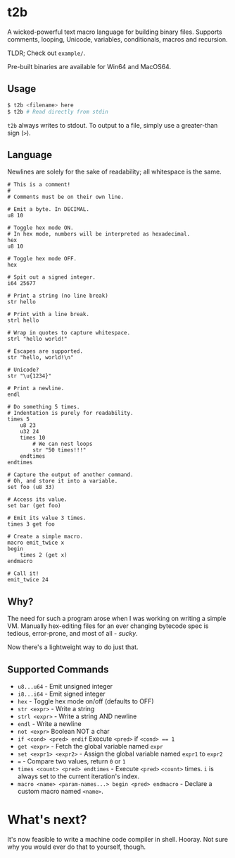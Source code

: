# t2b
A wicked-powerful text macro language for building binary files.
Supports comments, looping, Unicode, variables, conditionals, macros and recursion.

TLDR; Check out `example/`.

Pre-built binaries are available for Win64 and MacOS64.

## Usage
```bash
$ t2b <filename> here
$ t2b # Read directly from stdin
```

`t2b` always writes to stdout. To output to a file, simply use a greater-than sign (`>`).

## Language
Newlines are solely for the sake of readability; all whitespace is the same.

```t2b
# This is a comment!
#
# Comments must be on their own line.

# Emit a byte. In DECIMAL.
u8 10

# Toggle hex mode ON.
# In hex mode, numbers will be interpreted as hexadecimal.
hex
u8 10

# Toggle hex mode OFF.
hex

# Spit out a signed integer.
i64 25677

# Print a string (no line break)
str hello

# Print with a line break.
strl hello

# Wrap in quotes to capture whitespace.
strl "hello world!"

# Escapes are supported.
str "hello, world!\n"

# Unicode?
str "\u{1234}"

# Print a newline.
endl

# Do something 5 times.
# Indentation is purely for readability.
times 5
    u8 23
    u32 24
    times 10
        # We can nest loops
        str "50 times!!!"
    endtimes
endtimes

# Capture the output of another command.
# Oh, and store it into a variable.
set foo (u8 33)

# Access its value.
set bar (get foo)

# Emit its value 3 times.
times 3 get foo

# Create a simple macro.
macro emit_twice x
begin
    times 2 (get x)
endmacro

# Call it!
emit_twice 24
```

## Why?
The need for such a program arose when I was working on writing a simple VM.
Manually hex-editing files for an ever changing bytecode spec is tedious, error-prone,
and most of all - *sucky*.

Now there's a lightweight way to do just that.

## Supported Commands
* `u8...u64` - Emit unsigned integer
* `i8...i64` - Emit signed integer
* `hex` - Toggle hex mode on/off (defaults to OFF)
* `str <expr>` - Write a string
* `strl <expr>` - Write a string AND newline
* `endl` - Write a newline
* `not <expr>` Boolean NOT a char
* `if <cond> <pred> endif` Execute `<pred>` if `<cond> == 1`
* `get <expr>` - Fetch the global variable named `expr`
* `set <expr1> <expr2>` - Assign the global variable named `expr1` to `expr2`
* `=` - Compare two values, return `0` or `1`
* `times <count> <pred> endtimes` - Execute `<pred>` `<count>` times. `i` is always set to the current iteration's index.
* `macro <name> <param-names...> begin <pred> endmacro` - Declare a custom macro named `<name>`.

# What's next?
It's now feasible to write a machine code compiler in shell. Hooray.
Not sure why you would ever do that to yourself, though.
